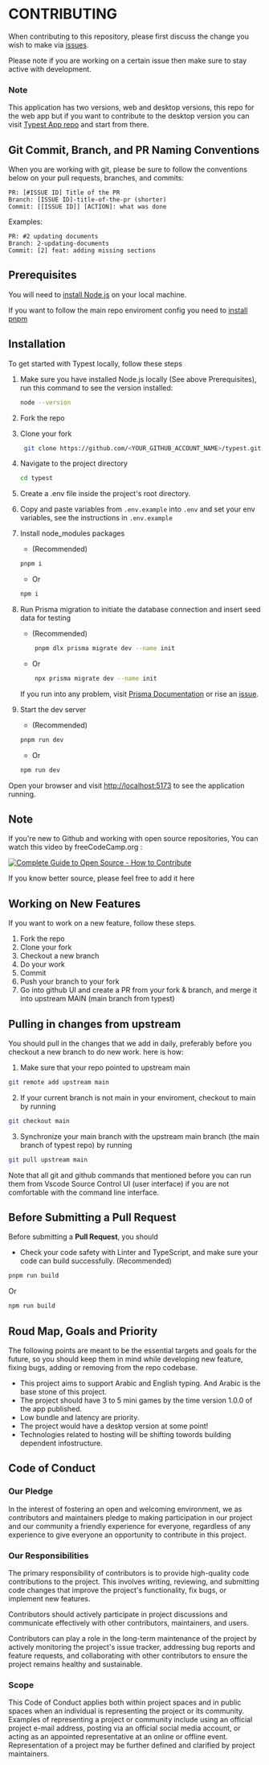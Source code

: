 # CONTRIBUTING

When contributing to this repository, please first discuss the change you wish to make via [issues](https://github.com/Pelkhier/typest/issues).

Please note if you are working on a certain issue then make sure to stay active with development.

### Note

This application has two versions, web and desktop versions, this repo for the web app but if you want to contribute to the desktop version you can visit [Typest App repo](https://github.com/Pelkhier/typest-app) and start from there.

## Git Commit, Branch, and PR Naming Conventions

When you are working with git, please be sure to follow the conventions below on your pull requests, branches, and commits:

```text
PR: [#ISSUE ID] Title of the PR
Branch: [ISSUE ID]-title-of-the-pr (shorter)
Commit: [[ISSUE ID]] [ACTION]: what was done
```

Examples:

```text
PR: #2 updating documents
Branch: 2-updating-documents
Commit: [2] feat: adding missing sections
```

## Prerequisites

You will need to [install Node.js](https://nodejs.org/) on your local machine.

If you want to follow the main repo enviroment config you need to [install pnpm](https://pnpm.io/installation)

## Installation

To get started with Typest locally, follow these steps

1. Make sure you have installed Node.js locally (See above Prerequisites), run this command to see the version installed:

    ```sh
    node --version
    ```

2. Fork the repo

3. Clone your fork

    ```sh
     git clone https://github.com/<YOUR_GITHUB_ACCOUNT_NAME>/typest.git
    ```

4. Navigate to the project directory

    ```sh
    cd typest
    ```

5. Create a .env file inside the project's root directory.

6. Copy and paste variables from `.env.example` into `.env` and set your env variables, see the instructions in `.env.example`

7. Install node_modules packages

    - (Recommended)

    ```sh
    pnpm i
    ```

    - Or

    ```sh
    npm i
    ```

8. Run Prisma migration to initiate the database connection and insert seed data for testing

    - (Recommended)

    ```sh
        pnpm dlx prisma migrate dev --name init
    ```

    - Or

    ```sh
        npx prisma migrate dev --name init
    ```

    If you run into any problem, visit [Prisma Documentation](https://www.prisma.io/docs) or rise an [issue](https://github.com/Pelkhier/typest/issues).

9. Start the dev server
    - (Recommended)
    ```sh
    pnpm run dev
    ```
    - Or
    ```sh
    npm run dev
    ```

Open your browser and visit <http://localhost:5173> to see the application running.

## Note

If you're new to Github and working with open source repositories, You can watch this video by freeCodeCamp.org :

[![Complete Guide to Open Source - How to Contribute](https://img.youtube.com/vi/yzeVMecydCE/0.jpg)](https://youtu.be/yzeVMecydCE?si=qMEOAFKT32qqHS4y)

If you know better source, please feel free to add it here
<br/>

## Working on New Features

If you want to work on a new feature, follow these steps.

1. Fork the repo
2. Clone your fork
3. Checkout a new branch
4. Do your work
5. Commit
6. Push your branch to your fork
7. Go into github UI and create a PR from your fork & branch, and merge it into upstream MAIN (main branch from typest)

## Pulling in changes from upstream

You should pull in the changes that we add in daily, preferably before you checkout a new branch to do new work. here is how:

1. Make sure that your repo pointed to upstream main

```sh
git remote add upstream main
```

2. If your current branch is not main in your enviroment, checkout to main by running

```sh
git checkout main
```

3. Synchronize your main branch with the upstream main branch (the main branch of typest repo) by running

```sh
git pull upstream main
```

Note that all git and github commands that mentioned before you can run them from Vscode Source Control UI (user interface) if you are not comfortable with the command line interface.

## Before Submitting a Pull Request

Before submitting a **Pull Request**, you should

-   Check your code safety with Linter and TypeScript, and make sure your code can build successfully.
    (Recommended)

```sh
pnpm run build
```

Or

```sh
npm run build
```

## Roud Map, Goals and Priority

The following points are meant to be the essential targets and goals for the future, so you should keep them in mind while developing new feature, fixing bugs, adding or removing from the repo codebase.

-   This project aims to support Arabic and English typing. And Arabic is the base stone of this project.
-   The project should have 3 to 5 mini games by the time version 1.0.0 of the app published.
-   Low bundle and latency are priority.
-   The project would have a desktop version at some point!
-   Technologies related to hosting will be shifting towords building dependent infostructure.

## Code of Conduct

### Our Pledge

In the interest of fostering an open and welcoming environment, we as
contributors and maintainers pledge to making participation in our project and
our community a friendly experience for everyone, regardless of any experience
to give everyone an opportunity to contribute in this project.

### Our Responsibilities

The primary responsibility of contributors is to provide high-quality code contributions to the project. This involves writing, reviewing, and submitting code changes that improve the project's functionality, fix bugs, or implement new features.

Contributors should actively participate in project discussions and communicate effectively with other contributors, maintainers, and users.

Contributors can play a role in the long-term maintenance of the project by actively monitoring the project's issue tracker, addressing bug reports and feature requests, and collaborating with other contributors to ensure the project remains healthy and sustainable.

### Scope

This Code of Conduct applies both within project spaces and in public spaces
when an individual is representing the project or its community. Examples of
representing a project or community include using an official project e-mail
address, posting via an official social media account, or acting as an appointed
representative at an online or offline event. Representation of a project may be
further defined and clarified by project maintainers.
